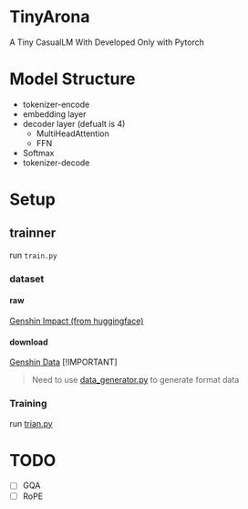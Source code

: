 # TinyArona
A Tiny CasualLM With Developed Only with Pytorch


# Model Structure
- tokenizer-encode
- embedding layer
- decoder layer (defualt is 4)
  - MultiHeadAttention
  - FFN
- Softmax
- tokenizer-decode

# Setup
## trainner
run `train.py` 
### dataset

#### raw

[Genshin Impact (from huggingface)](https://huggingface.co/datasets/simon3000/genshin-voice)

#### download

[Genshin Data](https://drive.google.com/file/d/1gCua0vShgr1_xG2WOImsu6-PrSzLRFvr/view?usp=sharing)
[!IMPORTANT]
> Need to use [data_generator.py](./tools/data_generator.py) to generate format data


### Training

run [trian.py](./trainer.py)


# TODO
- [ ] GQA
- [ ] RoPE
